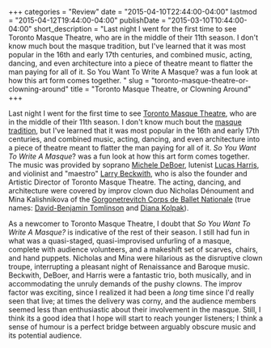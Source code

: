 +++
categories = "Review"
date = "2015-04-10T22:44:00-04:00"
lastmod = "2015-04-12T19:44:00-04:00"
publishDate = "2015-03-10T10:44:00-04:00"
short_description = "Last night I went for the first time to see Toronto Masque Theatre, who are in the middle of their 11th season. I don't know much bout the masque tradition, but I've learned that it was most popular in the 16th and early 17th centuries, and combined music, acting, dancing, and even architecture into a piece of theatre meant to flatter the man paying for all of it. So You Want To Write A Masque? was a fun look at how this art form comes together. "
slug = "toronto-masque-theatre-or-clowning-around"
title = "Toronto Masque Theatre, or Clowning Around"
+++

Last night I went for the first time to see [Toronto Masque Theatre](http://www.torontomasquetheatre.com/), who are in the middle of their 11th season. I don't know much bout the [masque tradition](http://en.wikipedia.org/wiki/Masque), but I've learned that it was most popular in the 16th and early 17th centuries, and combined music, acting, dancing, and even architecture into a piece of theatre meant to flatter the man paying for all of it. _So You Want To Write A Masque_? was a fun look at how this art form comes together. The music was provided by soprano [Michele DeBoer](http://www.tafelmusik.org/about/choir/bios/michele-deboer), lutenist [Lucas Harris](http://www.tafelmusik.org/about/bios/lucas-harris), and violinist and "maestro" [Larry Beckwith](http://www.torontomasquetheatre.com/node/9), who is also the founder and Artistic Director of Toronto Masque Theatre. The acting, dancing, and architecture were covered by improv clown duo Nicholas Dénoument and Mina Kalishnikova of the [Gorgonetrevitch Corps de Ballet Nationale](http://whetstoneproductions.com/Whetstone_Productions/Bethany.html) (true names: [David-Benjamin Tomlinson](http://whetstoneproductions.com/Whetstone_Productions/David_Bio.html) and [Diana Kolpak](http://www.dianakolpak.ca/Bio.html)). 

As a newcomer to Toronto Masque Theatre, I doubt that _So You Want To Write A Masque?_ is indicative of the rest of their season. I still had fun in what was a quasi-staged, quasi-improvised unfurling of a masque, complete with audience volunteers, and a makeshift set of scarves, chairs, and hand puppets. Nicholas and Mina were hilarious as the disruptive clown troupe, interrupting a pleasant night of Renaissance and Baroque music. Beckwith, DeBoer, and Harris were a fantastic trio, both musically, and in accommodating the unruly demands of the pushy clowns. The improv factor was exciting, since I realized it had been a _long_ time since I'd really seen that live; at times the delivery was corny, and the audience members seemed less than enthusiastic about their involvement in the masque. Still, I think its a good idea that I hope will start to reach younger listeners; I think a sense of humour is a perfect bridge between arguably obscure music and its potential audience. 
